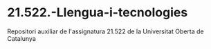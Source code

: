 # 21.522.-Llengua-i-tecnologies
Repositori auxiliar de l'assignatura 21.522 de la Universitat Oberta de Catalunya
